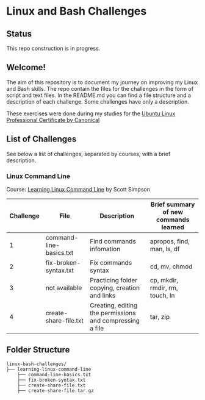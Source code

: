 # Linux and Bash Challenges

## Status  

This repo construction is in progress.

## Welcome!

The aim of this repository is to document my journey on improving my Linux and Bash skills. The repo contain the files for the challenges in the form of script and text files. In the README.md you can find a file structure and a description of each challenge. Some challenges have only a description.

These exercises were done during my studies for the [Ubuntu Linux Professional Certificate by Canonical][url_certificate]

## List of Challenges

See below a list of challenges, separated by courses, with a brief description.

### Linux Command Line
Course: [Learning Linux Command Line][url_cli] by Scott Simpson

|Challenge | File                    | Description                                             | Brief summary of new commands learned |
|----------|-------------------------|---------------------------------------------------------|---------------------------------------|
|1         |command-line-basics.txt  |Find commands infomation                                 |apropos, find, man, ls, df             |
|2         |fix-broken-syntax.txt    |Fix commands syntax                                      |cd, mv, chmod                          |
|3         |not available            |Practicing folder copying, creation and links            |cp, mkdir, rmdir, rm, touch, ln        |
|4         |create-share-file.txt    |Creating, editing the permissions and compressing a file |tar, zip                               |   

## Folder Structure

```plaintext
linux-bash-challenges/
├── learning-linux-command-line
    ├── command-line-basics.txt
    ├── fix-broken-syntax.txt
    ├── create-share-file.txt
    ├── create-share-file.tar.gz
```

[url_certificate]:https://www.linkedin.com/learning/paths/ubuntu-linux-professional-certificate-by-canonical
[url_cli]:https://www.linkedin.com/learning/learning-linux-command-line-14447912
